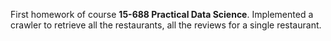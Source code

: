 First homework of course **15-688 Practical Data Science**. Implemented a crawler to retrieve all the restaurants, all the reviews for a single restaurant.